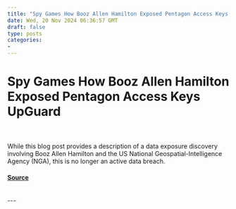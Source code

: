 ```yaml
---
title: "Spy Games How Booz Allen Hamilton Exposed Pentagon Access Keys UpGuard"
date: Wed, 20 Nov 2024 06:36:57 GMT
draft: false
type: posts
categories: 
- 
---
```

# Spy Games How Booz Allen Hamilton Exposed Pentagon Access Keys UpGuard

<br/>

<br/>
While this blog post provides a description of a data exposure discovery involving Booz Allen Hamilton and the US National Geospatial-Intelligence Agency (NGA), this is no longer an active data breach.

#### [Source](https://www.upguard.com/breaches/spy-games-booz-allen-hamilton-pentagon)

<br/>
---
